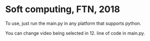 # Soft computing, FTN, 2018

To use, just run the main.py in any platform that supports python.

You can change video being selected in 12. line of code in main.py.
